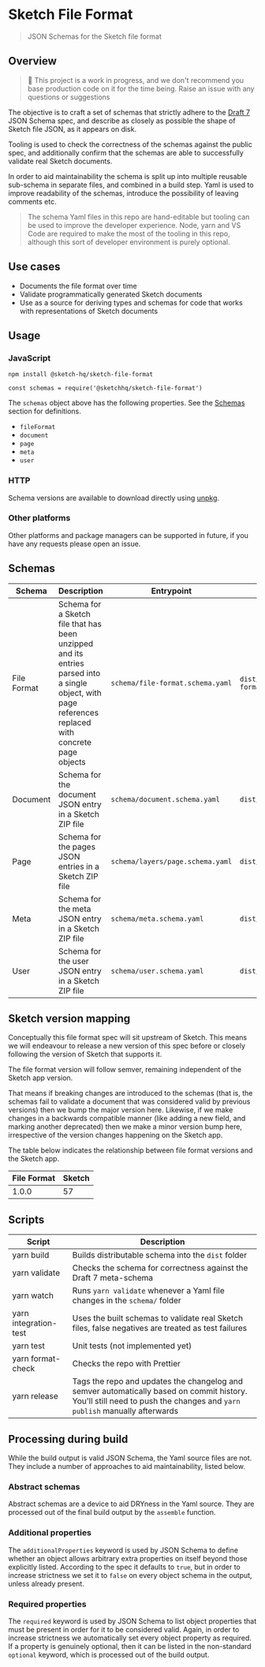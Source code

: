 # Sketch File Format

> JSON Schemas for the Sketch file format

## Overview

> 🚧 This project is a work in progress, and we don't recommend you base
> production code on it for the time being. Raise an issue with any questions or
> suggestions

The objective is to craft a set of schemas that strictly adhere to the
[Draft 7](https://json-schema.org/draft-07/json-schema-release-notes.html) JSON
Schema spec, and describe as closely as possible the shape of Sketch file JSON,
as it appears on disk.

Tooling is used to check the correctness of the schemas against the public spec,
and additionally confirm that the schemas are able to successfully validate real
Sketch documents.

In order to aid maintainability the schema is split up into multiple reusable
sub-schema in separate files, and combined in a build step. Yaml is used to
improve readability of the schemas, introduce the possibility of leaving
comments etc.

> The schema Yaml files in this repo are hand-editable but tooling can be used
> to improve the developer experience. Node, yarn and VS Code are required to
> make the most of the tooling in this repo, although this sort of developer
> environment is purely optional.

## Use cases

- Documents the file format over time
- Validate programmatically generated Sketch documents
- Use as a source for deriving types and schemas for code that works with
  representations of Sketch documents

## Usage

### JavaScript

```
npm install @sketch-hq/sketch-file-format
```

```
const schemas = require('@sketchhq/sketch-file-format')
```

The `schemas` object above has the following properties. See the
[Schemas](./#schemas) section for definitions.

- `fileFormat`
- `document`
- `page`
- `meta`
- `user`

### HTTP

Schema versions are available to download directly using
[unpkg](https://unpkg.com/).

### Other platforms

Other platforms and package managers can be supported in future, if you have any
requests please open an issue.

## Schemas

| Schema      | Description                                                                                                                                           | Entrypoint                       | Build output                   |
| ----------- | ----------------------------------------------------------------------------------------------------------------------------------------------------- | -------------------------------- | ------------------------------ |
| File Format | Schema for a Sketch file that has been unzipped and its entries parsed into a single object, with page references replaced with concrete page objects | `schema/file-format.schema.yaml` | `dist/file-format.schema.json` |
| Document    | Schema for the document JSON entry in a Sketch ZIP file                                                                                               | `schema/document.schema.yaml`    | `dist/document.schema.json`    |
| Page        | Schema for the pages JSON entries in a Sketch ZIP file                                                                                                | `schema/layers/page.schema.yaml` | `dist/page.schema.json`        |
| Meta        | Schema for the meta JSON entry in a Sketch ZIP file                                                                                                   | `schema/meta.schema.yaml`        | `dist/meta.schema.json`        |
| User        | Schema for the user JSON entry in a Sketch ZIP file                                                                                                   | `schema/user.schema.yaml`        | `dist/user.schema.json`        |

## Sketch version mapping

Conceptually this file format spec will sit upstream of Sketch. This means we
will endeavour to release a new version of this spec before or closely following
the version of Sketch that supports it.

The file format version will follow semver, remaining independent of the Sketch
app version.

That means if breaking changes are introduced to the schemas (that is, the
schemas fail to validate a document that was considered valid by previous
versions) then we bump the major version here. Likewise, if we make changes in a
backwards compatible manner (like adding a new field, and marking another
deprecated) then we make a minor version bump here, irrespective of the version
changes happening on the Sketch app.

The table below indicates the relationship between file format versions and the
Sketch app.

| File Format | Sketch |
| ----------- | ------ |
| 1.0.0       | 57     |

## Scripts

| Script                | Description                                                                                                                                                            |
| --------------------- | ---------------------------------------------------------------------------------------------------------------------------------------------------------------------- |
| yarn build            | Builds distributable schema into the `dist` folder                                                                                                                     |
| yarn validate         | Checks the schema for correctness against the Draft 7 meta-schema                                                                                                      |
| yarn watch            | Runs `yarn validate` whenever a Yaml file changes in the `schema/` folder                                                                                              |
| yarn integration-test | Uses the built schemas to validate real Sketch files, false negatives are treated as test failures                                                                     |
| yarn test             | Unit tests (not implemented yet)                                                                                                                                       |
| yarn format-check     | Checks the repo with Prettier                                                                                                                                          |
| yarn release          | Tags the repo and updates the changelog and semver automatically based on commit history. You'll still need to push the changes and `yarn publish` manually afterwards |

## Processing during build

While the build output is valid JSON Schema, the Yaml source files are not. They
include a number of approaches to aid maintainability, listed below.

### Abstract schemas

Abstract schemas are a device to aid DRYness in the Yaml source. They are
processed out of the final build output by the `assemble` function.

### Additional properties

The `additionalProperties` keyword is used by JSON Schema to define whether an
object allows arbitrary extra properties on itself beyond those explicitly
listed. According to the spec it defaults to `true`, but in order to increase
strictness we set it to `false` on every object schema in the output, unless
already present.

### Required properties

The `required` keyword is used by JSON Schema to list object properties that
must be present in order for it to be considered valid. Again, in order to
increase strictness we automatically set every object property as required. If a
property is genuinely optional, then it can be listed in the non-standard
`optional` keyword, which is processed out of the build output.
